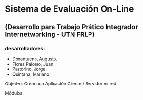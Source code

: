 #  Sistema de Evaluación On-Line 

##  (Desarrollo para Trabajo Prático Integrador Internetworking - UTN FRLP)
 
### desarrolladores: 

* Donantueno, Augusto.
* Flores Palomo, Juan.
* Pastorino, Jorge.
* Quintana, Mariano.

Objetivo: Crear una Aplicación Cliente / Servidor en red.

Módulos:

 
